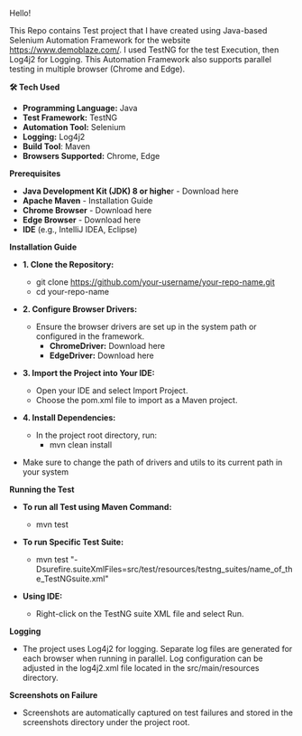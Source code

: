 Hello!

This Repo contains Test project that I have created using Java-based Selenium Automation Framework for the website https://www.demoblaze.com/.
I used TestNG for the test Execution, then Log4j2 for Logging. This Automation Framework also supports parallel testing in multiple browser (Chrome and Edge).

**🛠 Tech Used**
- **Programming Language:** Java
- **Test Framework:** TestNG
- **Automation Tool:** Selenium
- **Logging:** Log4j2
- **Build Tool**: Maven
- **Browsers Supported:** Chrome, Edge


**Prerequisites**
- **Java Development Kit (JDK) 8 or highe**r - Download here
- **Apache Maven** - Installation Guide
- **Chrome Browser** - Download here
- **Edge Browser** - Download here
- **IDE** (e.g., IntelliJ IDEA, Eclipse)


**Installation Guide**
- **1. Clone the Repository:**
    - git clone https://github.com/your-username/your-repo-name.git
    - cd your-repo-name
  
- **2. Configure Browser Drivers:**
  - Ensure the browser drivers are set up in the system path or configured in the framework.
    - **ChromeDriver:** Download here
    - **EdgeDriver:** Download here
  
-  **3. Import the Project into Your IDE:**
    - Open your IDE and select Import Project.
    - Choose the pom.xml file to import as a Maven project.

- **4. Install Dependencies:**
  - In the project root directory, run:
    - mvn clean install

- Make sure to change the path of drivers and utils to its current path in your system


**Running the Test**
- **To run all Test using Maven Command:**
    - mvn test
- **To run Specific Test Suite:**
    - mvn test "-Dsurefire.suiteXmlFiles=src/test/resources/testng_suites/name_of_the_TestNGsuite.xml"
  
- **Using IDE:**
    - Right-click on the TestNG suite XML file and select Run.


**Logging**
- The project uses Log4j2 for logging. Separate log files are generated for each browser when running in parallel. Log configuration can be adjusted in the log4j2.xml file located in the src/main/resources directory.


**Screenshots on Failure**
- Screenshots are automatically captured on test failures and stored in the screenshots directory under the project root.
